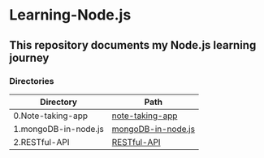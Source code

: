 # Learning-Node.js

## This repository documents my Node.js learning journey

### Directories
| Directory | Path |
| ---- | ---- |
| 0.Note-taking-app | [note-taking-app](./note-taking-app/) |
| 1.mongoDB-in-node.js | [mongoDB-in-node.js](./mongoDB-in-node.js) |
| 2.RESTful-API | [RESTful-API](./RESTful-API/) |
